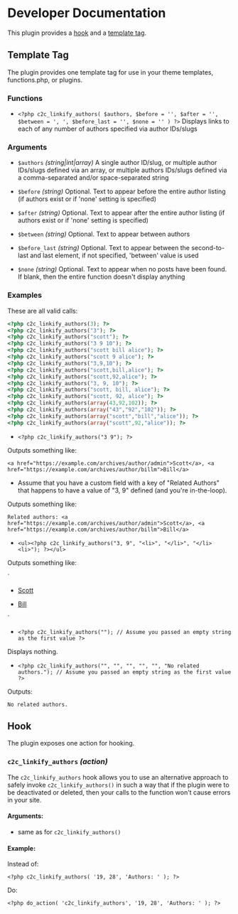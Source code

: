 # Developer Documentation

This plugin provides a [hook](#hook) and a [template tag](#template-tag).

## Template Tag

The plugin provides one template tag for use in your theme templates, functions.php, or plugins.

### Functions

* `<?php c2c_linkify_authors( $authors, $before = '', $after = '', $between = ', ', $before_last = '', $none = '' ) ?>`
Displays links to each of any number of authors specified via author IDs/slugs

### Arguments

* `$authors` _(string|int|array)_
A single author ID/slug, or multiple author IDs/slugs defined via an array, or multiple authors IDs/slugs defined via a comma-separated and/or space-separated string

* `$before` _(string)_
Optional. Text to appear before the entire author listing (if authors exist or if 'none' setting is specified)

* `$after` _(string)_
Optional. Text to appear after the entire author listing (if authors exist or if 'none' setting is specified)

* `$between` _(string)_
Optional. Text to appear between authors

* `$before_last` _(string)_
Optional. Text to appear between the second-to-last and last element, if not specified, 'between' value is used

* `$none` _(string)_
Optional. Text to appear when no posts have been found. If blank, then the entire function doesn't display anything

### Examples

These are all valid calls:

```php
<?php c2c_linkify_authors(3); ?>
<?php c2c_linkify_authors("3"); ?>
<?php c2c_linkify_authors("scott"); ?>
<?php c2c_linkify_authors("3 9 10"); ?>
<?php c2c_linkify_authors("scott bill alice"); ?>
<?php c2c_linkify_authors("scott 9 alice"); ?>
<?php c2c_linkify_authors("3,9,10"); ?>
<?php c2c_linkify_authors("scott,bill,alice"); ?>
<?php c2c_linkify_authors("scott,92,alice"); ?>
<?php c2c_linkify_authors("3, 9, 10"); ?>
<?php c2c_linkify_authors("scott, bill, alice"); ?>
<?php c2c_linkify_authors("scott, 92, alice"); ?>
<?php c2c_linkify_authors(array(43,92,102)); ?>
<?php c2c_linkify_authors(array("43","92","102")); ?>
<?php c2c_linkify_authors(array("scott","bill","alice")); ?>
<?php c2c_linkify_authors(array("scott",92,"alice")); ?>
```

* `<?php c2c_linkify_authors("3 9"); ?>`

Outputs something like:

`<a href="https://example.com/archives/author/admin">Scott</a>, <a href="https://example.com/archives/author/billm">Bill</a>`

* Assume that you have a custom field with a key of "Related Authors" that happens to have a value of "3, 9" defined (and you're in-the-loop).

Outputs something like:

`Related authors: <a href="https://example.com/archives/author/admin">Scott</a>, <a href="https://example.com/archives/author/billm">Bill</a>`

* `<ul><?php c2c_linkify_authors("3, 9", "<li>", "</li>", "</li><li>"); ?></ul>`

Outputs something like:

`<ul><li><a href="https://example.com/archives/author/admin">Scott</a></li>
<li><a href="https://example.com/archives/author/billm">Bill</a></li></ul>`

* `<?php c2c_linkify_authors(""); // Assume you passed an empty string as the first value ?>`

Displays nothing.

* `<?php c2c_linkify_authors("", "", "", "", "", "No related authors."); // Assume you passed an empty string as the first value ?>`

Outputs:

`No related authors.`


## Hook

The plugin exposes one action for hooking.

### `c2c_linkify_authors` _(action)_

The `c2c_linkify_authors` hook allows you to use an alternative approach to safely invoke `c2c_linkify_authors()` in such a way that if the plugin were to be deactivated or deleted, then your calls to the function won't cause errors in your site.

#### Arguments:

* same as for `c2c_linkify_authors()`

#### Example:

Instead of:

`<?php c2c_linkify_authors( '19, 28', 'Authors: ' ); ?>`

Do:

`<?php do_action( 'c2c_linkify_authors', '19, 28', 'Authors: ' ); ?>`
